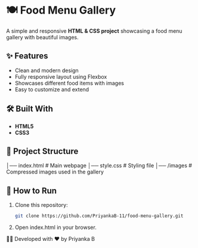 # 🍽️ Food Menu Gallery  

A simple and responsive **HTML & CSS project** showcasing a food menu gallery with beautiful images.  

## ✨ Features  
- Clean and modern design  
- Fully responsive layout using Flexbox  
- Showcases different food items with images  
- Easy to customize and extend  

## 🛠️ Built With  
- **HTML5**  
- **CSS3**  

## 📂 Project Structure  
│── index.html # Main webpage
│── style.css # Styling file
│── /images # Compressed images used in the gallery

## 🚀 How to Run  
1. Clone this repository:  
   ```bash
   git clone https://github.com/PriyankaB-11/food-menu-gallery.git
2. Open index.html in your browser.

👩‍💻 Developed with ❤️ by Priyanka B
